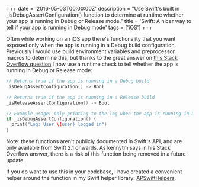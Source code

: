+++
date = '2016-05-03T00:00:00Z'
description = "Use Swift's built in _isDebugAssertConfiguration() function to determine at runtime whether your app is running in Debug or Release mode."
title = 'Swift: A nicer way to tell if your app is running in Debug mode'
tags = ['iOS']
+++

Often while working on an iOS app there's functionality that you want exposed only when the app is running in a Debug build configuration. Previously I would use build environment variables and preprocessor macros to determine this, but thanks to the great answer on [this Stack Overflow question](http://stackoverflow.com/a/34532569/1432982) I now use a runtime check to tell whether the app is running in Debug or Release mode:

```swift
// Returns true if the app is running in a Debug build
_isDebugAssertConfiguration() -> Bool

// Returns true if the app is running in a Release build
_isReleaseAssertConfiguration() -> Bool

// Example usage: only printing to the log when the app is running in Debug
if _isDebugAssertConfiguration() {
  print("Log: User \(user) logged in")
}
```

Note: these functions aren't publicly documented in Swift's API, and are only available from Swift 2.1 onwards. As kennytm says in his Stack Overflow answer, there is a risk of this function being removed in a future update.

If you do want to use this in your codebase, I have created a convenient helper around the function in my Swift helper library: [APSwiftHelpers](https://github.com/alexpls/APSwiftHelpers).
